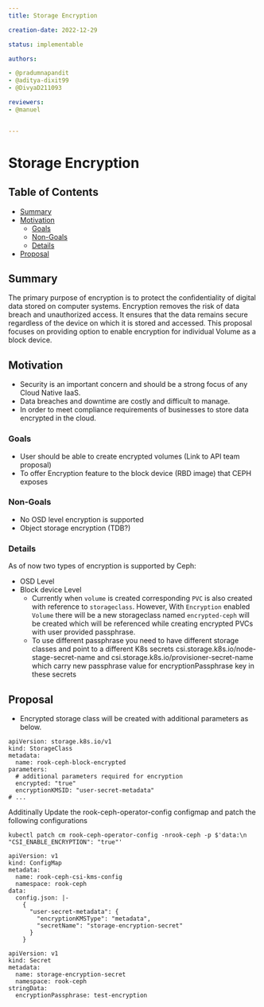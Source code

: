 ```yaml
---
title: Storage Encryption

creation-date: 2022-12-29

status: implementable

authors:

- @pradumnapandit
- @aditya-dixit99
- @DivyaD211093

reviewers:
- @manuel


---
```


# Storage Encryption

## Table of Contents

- [Summary](#summary)
- [Motivation](#motivation)
    - [Goals](#goals)
    - [Non-Goals](#goals)
    - [Details](#details)
- [Proposal](#proposal)

## Summary
The primary purpose of encryption is to protect the confidentiality of digital data stored on computer systems. Encryption removes the risk of data breach and unauthorized access. It ensures that the data remains secure regardless of the device on which it is stored and accessed. This proposal focuses on providing option to enable encryption for individual Volume as a block device. 


## Motivation
- Security is an important concern and should be a strong focus of any  Cloud Native IaaS. 
- Data breaches and downtime are costly and difficult to manage. 
- In order to meet compliance requirements of businesses to store data encrypted in the cloud. 

### Goals
- User should be able to create encrypted volumes (Link to API team proposal)
- To offer Encryption feature to the block device (RBD image) that CEPH exposes


### Non-Goals
- No OSD level encryption is supported
- Object storage encryption (TDB?)

### Details
As of now two types of encryption is supported by Ceph: 
- OSD Level 
- Block device Level
  - Currently when `volume` is created corresponding `PVC` is also created with reference to `storageclass`.
    However, With `Encryption` enabled `Volume` there will be a new storageclass named `encrypted-ceph` will be created which will be referenced while 
    creating encrypted PVCs with user provided passphrase.
  - To use different passphrase you need to have different storage classes and point to a different K8s secrets csi.storage.k8s.io/node-stage-secret-name and      csi.storage.k8s.io/provisioner-secret-name which carry new passphrase value for encryptionPassphrase key in these secrets
  

## Proposal

- Encrypted storage class will be created with additional parameters as below.

```
apiVersion: storage.k8s.io/v1
kind: StorageClass
metadata:
  name: rook-ceph-block-encrypted
parameters:
  # additional parameters required for encryption
  encrypted: "true"
  encryptionKMSID: "user-secret-metadata"
# ...
```

Additinally Update the rook-ceph-operator-config configmap and patch the following configurations
```
kubectl patch cm rook-ceph-operator-config -nrook-ceph -p $'data:\n "CSI_ENABLE_ENCRYPTION": "true"'
```

```
apiVersion: v1
kind: ConfigMap
metadata:
  name: rook-ceph-csi-kms-config
  namespace: rook-ceph
data:
  config.json: |-
    {
      "user-secret-metadata": {
        "encryptionKMSType": "metadata",
        "secretName": "storage-encryption-secret"
      }
    }
```
```
apiVersion: v1
kind: Secret
metadata:
  name: storage-encryption-secret
  namespace: rook-ceph
stringData:
  encryptionPassphrase: test-encryption
```
